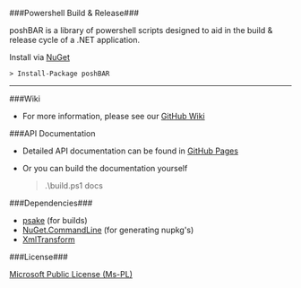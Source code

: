 ###Powershell Build & Release###

poshBAR is a library of powershell scripts designed to aid in the build & release cycle of a .NET application.

Install via [NuGet](https://www.nuget.org/packages/poshBAR)

    > Install-Package poshBAR

-----

###Wiki

 - For more information, please see our [GitHub Wiki](../../wiki)


###API Documentation

  - Detailed API documentation can be found in [GitHub Pages](https://futurestatemobile.github.io/poshBAR/)
  - Or you can build the documentation yourself
  
     > .\build.ps1 docs

###Dependencies###
  
  - [psake](https://github.com/psake/psake) (for builds)
  - [NuGet.CommandLine](https://github.com/NuGet/NuGet.CommandLine) (for generating nupkg's)
  - [XmlTransform](https://github.com/Novakov/xmltransform)

###License###

[Microsoft Public License (Ms-PL)](http://www.microsoft.com/en-us/openness/licenses.aspx#MPL)
